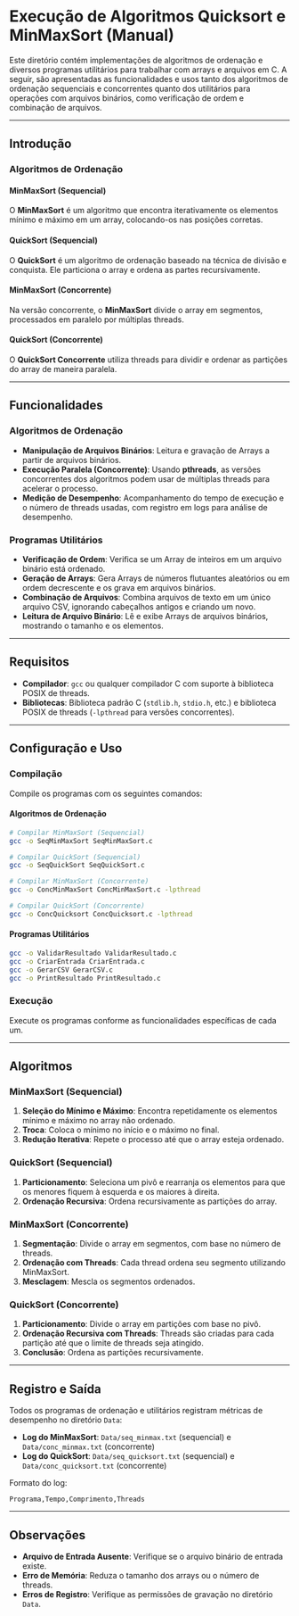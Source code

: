 # Execução de Algoritmos Quicksort e MinMaxSort (Manual)

Este diretório contém implementações de algoritmos de ordenação e diversos programas utilitários para trabalhar com arrays e arquivos em C. A seguir, são apresentadas as funcionalidades e usos tanto dos algoritmos de ordenação sequenciais e concorrentes quanto dos utilitários para operações com arquivos binários, como verificação de ordem e combinação de arquivos.

---

## Introdução

### Algoritmos de Ordenação

#### MinMaxSort (Sequencial)
O **MinMaxSort** é um algoritmo que encontra iterativamente os elementos mínimo e máximo em um array, colocando-os nas posições corretas.

#### QuickSort (Sequencial)
O **QuickSort** é um algoritmo de ordenação baseado na técnica de divisão e conquista. Ele particiona o array e ordena as partes recursivamente.

#### MinMaxSort (Concorrente)
Na versão concorrente, o **MinMaxSort** divide o array em segmentos, processados em paralelo por múltiplas threads.

#### QuickSort (Concorrente)
O **QuickSort Concorrente** utiliza threads para dividir e ordenar as partições do array de maneira paralela.

---

## Funcionalidades

### Algoritmos de Ordenação
- **Manipulação de Arquivos Binários**: Leitura e gravação de Arrays a partir de arquivos binários.
- **Execução Paralela (Concorrente)**: Usando **pthreads**, as versões concorrentes dos algoritmos podem usar de múltiplas threads para acelerar o processo.
- **Medição de Desempenho**: Acompanhamento do tempo de execução e o número de threads usadas, com registro em logs para análise de desempenho.

### Programas Utilitários
- **Verificação de Ordem**: Verifica se um Array de inteiros em um arquivo binário está ordenado.
- **Geração de Arrays**: Gera Arrays de números flutuantes aleatórios ou em ordem decrescente e os grava em arquivos binários.
- **Combinação de Arquivos**: Combina arquivos de texto em um único arquivo CSV, ignorando cabeçalhos antigos e criando um novo.
- **Leitura de Arquivo Binário**: Lê e exibe Arrays de arquivos binários, mostrando o tamanho e os elementos.

---

## Requisitos

- **Compilador**: `gcc` ou qualquer compilador C com suporte à biblioteca POSIX de threads.
- **Bibliotecas**: Biblioteca padrão C (`stdlib.h`, `stdio.h`, etc.) e biblioteca POSIX de threads (`-lpthread` para versões concorrentes).

---

## Configuração e Uso

### Compilação

Compile os programas com os seguintes comandos:

#### Algoritmos de Ordenação
```bash
# Compilar MinMaxSort (Sequencial)
gcc -o SeqMinMaxSort SeqMinMaxSort.c

# Compilar QuickSort (Sequencial)
gcc -o SeqQuickSort SeqQuickSort.c

# Compilar MinMaxSort (Concorrente)
gcc -o ConcMinMaxSort ConcMinMaxSort.c -lpthread

# Compilar QuickSort (Concorrente)
gcc -o ConcQuicksort ConcQuicksort.c -lpthread
```

#### Programas Utilitários
```bash
gcc -o ValidarResultado ValidarResultado.c
gcc -o CriarEntrada CriarEntrada.c
gcc -o GerarCSV GerarCSV.c
gcc -o PrintResultado PrintResultado.c
```

### Execução

Execute os programas conforme as funcionalidades específicas de cada um.

---

## Algoritmos

### MinMaxSort (Sequencial)
1. **Seleção do Mínimo e Máximo**: Encontra repetidamente os elementos mínimo e máximo no array não ordenado.
2. **Troca**: Coloca o mínimo no início e o máximo no final.
3. **Redução Iterativa**: Repete o processo até que o array esteja ordenado.

### QuickSort (Sequencial)
1. **Particionamento**: Seleciona um pivô e rearranja os elementos para que os menores fiquem à esquerda e os maiores à direita.
2. **Ordenação Recursiva**: Ordena recursivamente as partições do array.

### MinMaxSort (Concorrente)
1. **Segmentação**: Divide o array em segmentos, com base no número de threads.
2. **Ordenação com Threads**: Cada thread ordena seu segmento utilizando MinMaxSort.
3. **Mesclagem**: Mescla os segmentos ordenados.

### QuickSort (Concorrente)
1. **Particionamento**: Divide o array em partições com base no pivô.
2. **Ordenação Recursiva com Threads**: Threads são criadas para cada partição até que o limite de threads seja atingido.
3. **Conclusão**: Ordena as partições recursivamente.

---

## Registro e Saída

Todos os programas de ordenação e utilitários registram métricas de desempenho no diretório `Data`:

- **Log do MinMaxSort**: `Data/seq_minmax.txt` (sequencial) e `Data/conc_minmax.txt` (concorrente)
- **Log do QuickSort**: `Data/seq_quicksort.txt` (sequencial) e `Data/conc_quicksort.txt` (concorrente)

Formato do log:
```
Programa,Tempo,Comprimento,Threads
```

---

## Observações

- **Arquivo de Entrada Ausente**: Verifique se o arquivo binário de entrada existe.
- **Erro de Memória**: Reduza o tamanho dos arrays ou o número de threads.
- **Erros de Registro**: Verifique as permissões de gravação no diretório `Data`.
